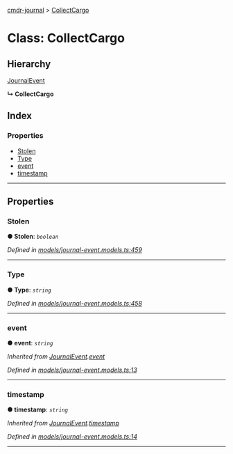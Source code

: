 [cmdr-journal](../README.md) > [CollectCargo](../classes/collectcargo.md)



# Class: CollectCargo

## Hierarchy


 [JournalEvent](journalevent.md)

**↳ CollectCargo**







## Index

### Properties

* [Stolen](collectcargo.md#stolen)
* [Type](collectcargo.md#type)
* [event](collectcargo.md#event)
* [timestamp](collectcargo.md#timestamp)



---
## Properties
<a id="stolen"></a>

###  Stolen

**●  Stolen**:  *`boolean`* 

*Defined in [models/journal-event.models.ts:459](https://github.com/chrisbruford/cmdr-journal/blob/1e4d048/src/models/journal-event.models.ts#L459)*





___

<a id="type"></a>

###  Type

**●  Type**:  *`string`* 

*Defined in [models/journal-event.models.ts:458](https://github.com/chrisbruford/cmdr-journal/blob/1e4d048/src/models/journal-event.models.ts#L458)*





___

<a id="event"></a>

###  event

**●  event**:  *`string`* 

*Inherited from [JournalEvent](journalevent.md).[event](journalevent.md#event)*

*Defined in [models/journal-event.models.ts:13](https://github.com/chrisbruford/cmdr-journal/blob/1e4d048/src/models/journal-event.models.ts#L13)*





___

<a id="timestamp"></a>

###  timestamp

**●  timestamp**:  *`string`* 

*Inherited from [JournalEvent](journalevent.md).[timestamp](journalevent.md#timestamp)*

*Defined in [models/journal-event.models.ts:14](https://github.com/chrisbruford/cmdr-journal/blob/1e4d048/src/models/journal-event.models.ts#L14)*





___



